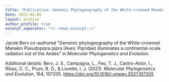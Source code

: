 ```yaml
---
title: "Publication: Genomic Phylogeography of the White-crowned Manakin"
date: 2021-02-05
layout: archive
author_profile: true
excerpt_separator: "<!--news-excerpt-->"
---
```

Jacob Berv co-authored "Genomic phylogeography of the White-crowned Manakin Pseudopipra pipra (Aves: Pipridae) illuminates a continental-scale radiation out of the Andes" in *Molecular Phylogenetics and Evolution*.

<!--news-excerpt-->
Additional details: Berv, J. S., Campagna, L., Feo, T. J., Castro-Astor, I., Ribas, C. C., Prum, R. O., & Lovette, I. J. (2021). *Molecular Phylogenetics and Evolution*, 164, 107205. https://doi.org/10.1016/j.ympev.2021.107205
